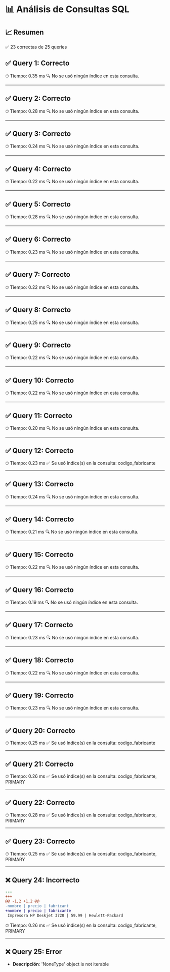 # 📊 Análisis de Consultas SQL


## 📈 Resumen
✅ 23 correctas de 25 queries

## ✅ Query 1: Correcto

⏱ Tiempo: 0.35 ms
🔍 No se usó ningún índice en esta consulta.

---

## ✅ Query 2: Correcto

⏱ Tiempo: 0.28 ms
🔍 No se usó ningún índice en esta consulta.

---

## ✅ Query 3: Correcto

⏱ Tiempo: 0.24 ms
🔍 No se usó ningún índice en esta consulta.

---

## ✅ Query 4: Correcto

⏱ Tiempo: 0.22 ms
🔍 No se usó ningún índice en esta consulta.

---

## ✅ Query 5: Correcto

⏱ Tiempo: 0.28 ms
🔍 No se usó ningún índice en esta consulta.

---

## ✅ Query 6: Correcto

⏱ Tiempo: 0.23 ms
🔍 No se usó ningún índice en esta consulta.

---

## ✅ Query 7: Correcto

⏱ Tiempo: 0.22 ms
🔍 No se usó ningún índice en esta consulta.

---

## ✅ Query 8: Correcto

⏱ Tiempo: 0.25 ms
🔍 No se usó ningún índice en esta consulta.

---

## ✅ Query 9: Correcto

⏱ Tiempo: 0.22 ms
🔍 No se usó ningún índice en esta consulta.

---

## ✅ Query 10: Correcto

⏱ Tiempo: 0.22 ms
🔍 No se usó ningún índice en esta consulta.

---

## ✅ Query 11: Correcto

⏱ Tiempo: 0.20 ms
🔍 No se usó ningún índice en esta consulta.

---

## ✅ Query 12: Correcto

⏱ Tiempo: 0.23 ms
✅ Se usó índice(s) en la consulta: codigo_fabricante

---

## ✅ Query 13: Correcto

⏱ Tiempo: 0.24 ms
🔍 No se usó ningún índice en esta consulta.

---

## ✅ Query 14: Correcto

⏱ Tiempo: 0.21 ms
🔍 No se usó ningún índice en esta consulta.

---

## ✅ Query 15: Correcto

⏱ Tiempo: 0.22 ms
🔍 No se usó ningún índice en esta consulta.

---

## ✅ Query 16: Correcto

⏱ Tiempo: 0.19 ms
🔍 No se usó ningún índice en esta consulta.

---

## ✅ Query 17: Correcto

⏱ Tiempo: 0.23 ms
🔍 No se usó ningún índice en esta consulta.

---

## ✅ Query 18: Correcto

⏱ Tiempo: 0.22 ms
🔍 No se usó ningún índice en esta consulta.

---

## ✅ Query 19: Correcto

⏱ Tiempo: 0.23 ms
🔍 No se usó ningún índice en esta consulta.

---

## ✅ Query 20: Correcto

⏱ Tiempo: 0.25 ms
✅ Se usó índice(s) en la consulta: codigo_fabricante

---

## ✅ Query 21: Correcto

⏱ Tiempo: 0.26 ms
✅ Se usó índice(s) en la consulta: codigo_fabricante, PRIMARY

---

## ✅ Query 22: Correcto

⏱ Tiempo: 0.28 ms
✅ Se usó índice(s) en la consulta: codigo_fabricante, PRIMARY

---

## ✅ Query 23: Correcto

⏱ Tiempo: 0.25 ms
✅ Se usó índice(s) en la consulta: codigo_fabricante, PRIMARY

---

## ❌ Query 24: Incorrecto
```diff
--- 
+++ 
@@ -1,2 +1,2 @@
-nombre | precio | fabricant
+nombre | precio | fabricante
 Impresora HP Deskjet 3720 | 59.99 | Hewlett-Packard
```

⏱ Tiempo: 0.26 ms
✅ Se usó índice(s) en la consulta: codigo_fabricante, PRIMARY

---

## ❌ Query 25: Error
- **Descripción**: 'NoneType' object is not iterable

